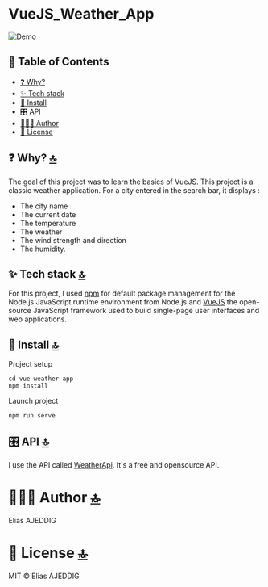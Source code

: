 # VueJS_Weather_App

![Demo](./vue-weather-app/assets/Demo.png)

## 📖 Table of Contents

- [❓ Why?](#-why-)
- [✨ Tech stack](#-tech-stack-)
- [💾 Install](#-install-)
- [🎛️ API](#️-api-)
- [👨🏼‍💻 Author](#-author-)
- [📄 License](#-license-)

## ❓ Why? [🔝](#-table-of-contents)
The goal of this project was to learn the basics of VueJS. This project is a classic weather application. For a city entered in the search bar, it displays :
- The city name
- The current date
- The temperature
- The weather
- The wind strength and direction
- The humidity.

## ✨ Tech stack [🔝](#-table-of-contents)
For this project, I used [npm](https://www.npmjs.com/) for default package management for the Node.js JavaScript runtime environment from Node.js and [VueJS](https://vuejs.org/) the open-source JavaScript framework used to build single-page user interfaces and web applications.


## 💾 Install [🔝](#-table-of-contents)

Project setup
```
cd vue-weather-app
npm install
```

Launch project 
```
npm run serve
```

## 🎛️ API [🔝](#-table-of-contents)
I use the API called [WeatherApi](https://www.weatherapi.com/). It's a free and opensource API. 

# 👨🏼‍💻 Author [🔝](#-table-of-contents) 
Elias AJEDDIG

# 📄 License [🔝](#-table-of-contents) 
MIT © Elias AJEDDIG
